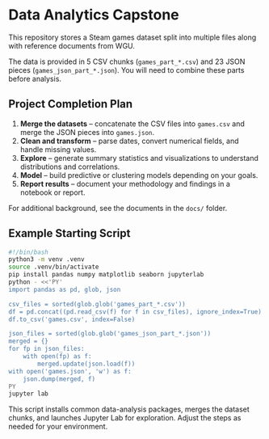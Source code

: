 # Data Analytics Capstone

This repository stores a Steam games dataset split into multiple files along with reference documents from WGU.

The data is provided in 5 CSV chunks (`games_part_*.csv`) and 23 JSON pieces (`games_json_part_*.json`). You will need to combine these parts before analysis.

## Project Completion Plan

1. **Merge the datasets** – concatenate the CSV files into `games.csv` and merge the JSON pieces into `games.json`.
2. **Clean and transform** – parse dates, convert numerical fields, and handle missing values.
3. **Explore** – generate summary statistics and visualizations to understand distributions and correlations.
4. **Model** – build predictive or clustering models depending on your goals.
5. **Report results** – document your methodology and findings in a notebook or report.

For additional background, see the documents in the `docs/` folder.

## Example Starting Script

```bash
#!/bin/bash
python3 -m venv .venv
source .venv/bin/activate
pip install pandas numpy matplotlib seaborn jupyterlab
python - <<'PY'
import pandas as pd, glob, json

csv_files = sorted(glob.glob('games_part_*.csv'))
df = pd.concat((pd.read_csv(f) for f in csv_files), ignore_index=True)
df.to_csv('games.csv', index=False)

json_files = sorted(glob.glob('games_json_part_*.json'))
merged = {}
for fp in json_files:
    with open(fp) as f:
        merged.update(json.load(f))
with open('games.json', 'w') as f:
    json.dump(merged, f)
PY
jupyter lab
```

This script installs common data-analysis packages, merges the dataset chunks, and launches Jupyter Lab for exploration. Adjust the steps as needed for your environment.
